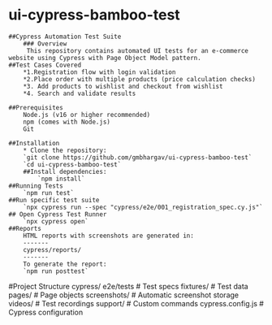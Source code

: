# ui-cypress-bamboo-test
    ##Cypress Automation Test Suite
        ### Overview
         This repository contains automated UI tests for an e-commerce website using Cypress with Page Object Model pattern.
    ##Test Cases Covered
        *1.Registration flow with login validation
        *2.Place order with multiple products (price calculation checks)
        *3. Add products to wishlist and checkout from wishlist
        *4. Search and validate results

    ##Prerequisites
        Node.js (v16 or higher recommended)
        npm (comes with Node.js)        
        Git

    ##Installation
        * Clone the repository:
        `git clone https://github.com/gmbhargav/ui-cypress-bamboo-test`
        `cd ui-cypress-bamboo-test`
        ##Install dependencies:
            `npm install`
    ##Running Tests
        `npm run test`
    ##Run specific test suite
        `npx cypress run --spec "cypress/e2e/001_registration_spec.cy.js"`
    ## Open Cypress Test Runner
        `npx cypress open`
    ##Reports
        HTML reports with screenshots are generated in:
        -------
        cypress/reports/
        -------
        To generate the report:
        `npm run posttest`
#Project Structure
cypress/
  e2e/tests           # Test specs
  fixtures/           # Test data
  pages/              # Page objects
  screenshots/        # Automatic screenshot storage
  videos/             # Test recordings
  support/            # Custom commands
cypress.config.js     # Cypress configuration
